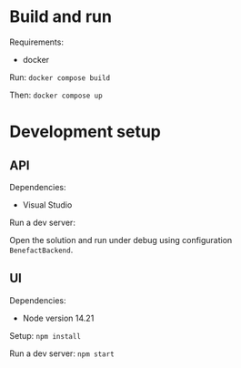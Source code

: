 Build and run
=======

Requirements:
 - docker

Run:
`docker compose build`

Then:
`docker compose up`

Development setup
=================

API
---
Dependencies:
 - Visual Studio

Run a dev server:

Open the solution and run under debug using configuration `BenefactBackend`.

UI
---
Dependencies:
 - Node version 14.21

Setup:
`npm install`

Run a dev server:
`npm start`